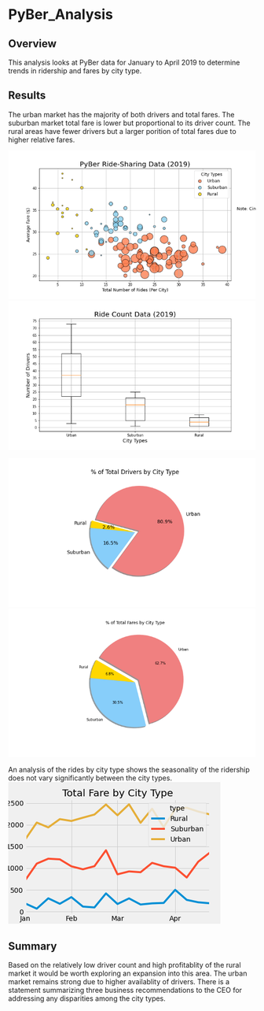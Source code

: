 # PyBer_Analysis

## Overview
This analysis looks at PyBer data for January to April 2019 to determine trends in ridership and fares by city type. 

## Results
The urban market has the majority of both drivers and total fares.  The suburban market total fare is lower but proportional to its driver count.  The rural areas have fewer drivers but a larger porition of total fares due to higher relative fares.  

![Fare by Rides](Analysis/Fig1.png)
![Ride Count](Analysis/Fig4.png)

![Driver Pct](Analysis/Fig7.png) ![Fare Pct](Analysis/Fig5.png)

An analysis of the rides by city type shows the seasonality of the ridership does not vary significantly between the city types.  
![Line Trend](Analysis/PyBer_fare_summary.png)

## Summary
Based on the relatively low driver count and high profitablity of the rural market it would be worth exploring an expansion into this area.  The urban market remains strong due to higher availablity of drivers.  There is a statement summarizing three business recommendations to the CEO for addressing any disparities among the city types.
